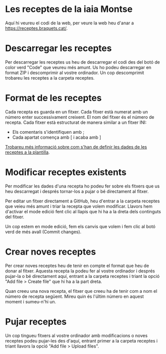 # Les receptes de la iaia Montse

Aquí hi veureu el codi de la web, per veure la web heu d'anar a <a href="https://receptes.braquets.cat/" target="_blank">https://receptes.braquets.cat/</a>.

# Descarregar les receptes

Per descarregar les receptes us heu de descarregar el codi des del botó de color verd "Code" que veureu més amunt. Us ho podeu descarregar en format ZIP i descomprimir al vostre ordinador. Un cop descomprimit trobareu les receptes a la carpeta receptes.

# Format de les receptes

Cada recepta es guarda en un fitxer. Cada fitxer està numerat amb un número enter successivament creixent. El nom del fitxer és el número de recepta. Cada fitxer està estructurat de manera similar a un fitxer INI:

- Els comentaris s'identifiquen amb ;
- Cada apartat comença amb [ i acaba amb ]

<a href="receptes/plantilla.txt">Trobareu més informació sobre com s'han de definir les dades de les receptes a la plantilla</a>.

# Modificar receptes existents

Per modificar les dades d'una recepta ho podeu fer sobre els fitxers que us heu descarregat i després tornar-los a pujar o bé directament al fitxer.

Per editar un fitxer directament a GitHub, heu d'entrar a la carpeta receptes que veieu més amunt i triar la recepta que volem modificar. Llavors hem d'activar el mode edició fent clic al llapis que hi ha a la dreta dels continguts del fitxer.

Un cop estem en mode edició, fem els canvis que volem i fem clic al botó verd de més avall (Commit changes).

# Crear noves receptes

Per crear noves receptes heu de tenir en compte el format que heu de donar al fitxer. Aquesta recepta la podeu fer al vostre ordinador i després pujar-la o bé directament aquí, entrant a la carpeta receptes i triant la opció "Add file > Create file" que hi ha a la part dreta.

Quan creeu una nova recepta, el fitxer que creeu ha de tenir com a nom el número de recepta següent. Mireu quin és l'últim número en aquest moment i sumeu-n'hi un.

# Pujar receptes

Un cop tingueu fitxers al vostre ordinador amb modificacions o noves receptes podeu pujar-les des d'aquí, entrant primer a la carpeta receptes i triant llavors la opció "Add file > Upload files".
